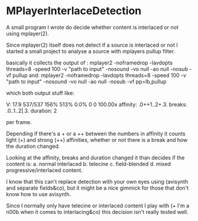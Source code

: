 # MPlayerInterlaceDetection
A small program I wrote do decide whether content is interlaced or not using mplayer(2). 

Since mplayer(2) itself does not detect if a source is interlaced or not I started a small project to analyse a source with mplayers pullup filter.

basically it collects the output of :
mplayer2 -noframedrop -lavdopts threads=8 -speed 100 -v "path to input" -nosound -vo null -ao null -nosub -vf pullup
and:
mplayer2 -noframedrop -lavdopts threads=8 -speed 100 -v "path  to input" -nosound -vo null -ao null -nosub -vf pp=lb,pullup

which both output stuff like:

V:  17.9 537/537 156% 513%  0.0% 0 0 100.00x
affinity: .0++1..2+.3.
breaks:   .0..1..2|.3.
duration: 2

per frame.

Depending if there's a + or a ++ between the numbers in affinity it counts light (+) and strong (++) affinities, whether or not there is a break and how the duration changed.

Looking at the affinity, breaks and duration changed it than decides if the content is:
a. normal interlaced
b. telecine
c. field-blended
d. mixed progressive/interlaced
content.

I know that this can't replace detection with your own eyes using (avisynth and separate fields&co), but it might be a nice gimmick for those that don't know how to use avisynth.

Since I normally only have telecine or interlaced content I play with (+ I'm a n00b when it comes to interlacing&co) this decision isn't really tested well.
